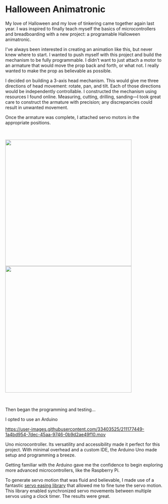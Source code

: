 # Halloween Animatronic

My love of Halloween and my love of tinkering came together again last year. I was inspired to finally teach myself the basics of microcontrollers and breadboarding with a new project: a programable Halloween animatronic.

I've always been interested in creating an animation like this, but never knew where to start. I wanted to push myself with this project and build the mechanism to be fully programmable. I didn’t want to just attach a motor to an armature that would move the prop back and forth, or what not. I really wanted to make the prop as believable as possible.

I decided on building a 3-axis head mechanism. This would give me three directions of head movement: rotate, pan, and tilt. Each of those directions would be independently controllable. I constructed the mechanism using resources I found online.  Measuring, cutting, drilling, sanding—I took great care to construct the armature with precision; any discrepancies could result in unwanted movement.

Once the armature was complete, I attached servo motors in the appropriate positions.

<br>
<p float="left">
  <img src="https://user-images.githubusercontent.com/33403525/189650058-efb511c9-deda-443b-82d8-efe080e1daf1.jpeg" width="400" />
  <img src="https://user-images.githubusercontent.com/33403525/189651456-ae07a8db-1a69-45f2-83b6-5cad43c91a52.jpeg" width="400" />
</p>
<br>

Then began the programming and testing...

I opted to use an Arduino

https://user-images.githubusercontent.com/33403525/211177449-1a4bd954-7dec-45aa-9746-0b9d2ae49f10.mov

 Uno microcontroller. Its versatility and accessibility made it perfect for this project. With minimal overhead and a custom IDE, the Arduino Uno made setup and programming a breeze. 

Getting familiar with the Arduino gave me the confidence to begin exploring more advanced microcontrollers, like the Raspberry Pi. 

To generate servo motion that was fluid and believable, I made use of a fantastic <a href=“https://github.com/ArminJo/ServoEasing”>servo easing library</a> that allowed me to fine tune the servo motion. This library enabled synchronized servo movements between multiple servos using a clock timer. The results were great.

